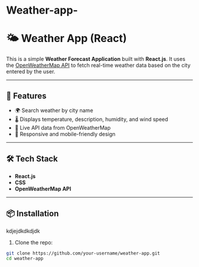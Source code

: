 # Weather-app-
# 🌤️ Weather App (React)

This is a simple **Weather Forecast Application** built with **React.js**. It uses the [OpenWeatherMap API](https://openweathermap.org/api) to fetch real-time weather data based on the city entered by the user.

---

## 🔧 Features

- 🌍 Search weather by city name
- 🌡️ Displays temperature, description, humidity, and wind speed
- 🔄 Live API data from OpenWeatherMap
- 📱 Responsive and mobile-friendly design

---

##

## 🛠️ Tech Stack

- **React.js**
- **CSS**
- **OpenWeatherMap API**

---

## 📦 Installation
kdjejdkdkdjdk
1. Clone the repo:

```bash
git clone https://github.com/your-username/weather-app.git
cd weather-app

